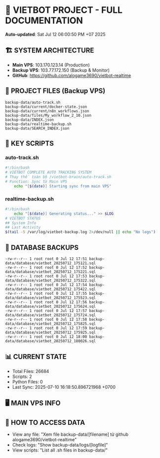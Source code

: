 # 🤖 VIETBOT PROJECT - FULL DOCUMENTATION
**Auto-updated**: Sat Jul 12 06:00:50 PM +07 2025

## 🏗️ SYSTEM ARCHITECTURE
- **Main VPS**: 103.170.123.14 (Production)
- **Backup VPS**: 103.77.172.150 (Backup & Monitor)
- **GitHub**: https://github.com/alogame3690/vietbot-realtime

## 📁 PROJECT FILES (Backup VPS)
```
backup-data/auto-track.sh
backup-data/current/docker-state.json
backup-data/current/n8n_workflows.json
backup-data/files/My_workflow_2_10.json
backup-data/INDEX.json
backup-data/realtime-backup.sh
backup-data/SEARCH_INDEX.json
```

## 🔧 KEY SCRIPTS
### auto-track.sh
```bash
#!/bin/bash
# VIETBOT COMPLETE AUTO TRACKING SYSTEM
# Thay thế toàn bộ /vietbot-brain/auto-track.sh
# Function: Sync từ Main VPS
    echo "[$(date)] Starting sync from main VPS"
```
### realtime-backup.sh
```bash
#!/bin/bash
    echo "[$(date)] Generating status..." >> $LOG
# VIETBOT STATUS
## System Info
## Last Activity
$(tail -5 /var/log/vietbot-backup.log 2>/dev/null || echo "No logs")
```

## 💾 DATABASE BACKUPS
```
-rw-r--r-- 1 root root 0 Jul 12 17:51 backup-data/database/vietbot_20250712_175121.sql
-rw-r--r-- 1 root root 0 Jul 12 17:52 backup-data/database/vietbot_20250712_175221.sql
-rw-r--r-- 1 root root 0 Jul 12 17:53 backup-data/database/vietbot_20250712_175322.sql
-rw-r--r-- 1 root root 0 Jul 12 17:54 backup-data/database/vietbot_20250712_175422.sql
-rw-r--r-- 1 root root 0 Jul 12 17:55 backup-data/database/vietbot_20250712_175523.sql
-rw-r--r-- 1 root root 0 Jul 12 17:56 backup-data/database/vietbot_20250712_175624.sql
-rw-r--r-- 1 root root 0 Jul 12 17:57 backup-data/database/vietbot_20250712_175724.sql
-rw-r--r-- 1 root root 0 Jul 12 17:58 backup-data/database/vietbot_20250712_175825.sql
-rw-r--r-- 1 root root 0 Jul 12 17:59 backup-data/database/vietbot_20250712_175925.sql
-rw-r--r-- 1 root root 0 Jul 12 18:00 backup-data/database/vietbot_20250712_180026.sql
```

## 📊 CURRENT STATE
- Total Files: 26684
- Scripts: 2
- Python Files: 0
- Last Sync: 2025-07-10 16:18:50.896721968 +0700

## 🖥️ MAIN VPS INFO


## 🚨 HOW TO ACCESS DATA
- View any file: "Xem file backup-data/[filename] từ github alogame3690/vietbot-realtime"
- Check logs: "Show backup-data/logs/[logfile]"
- View scripts: "List all .sh files in backup-data/"
